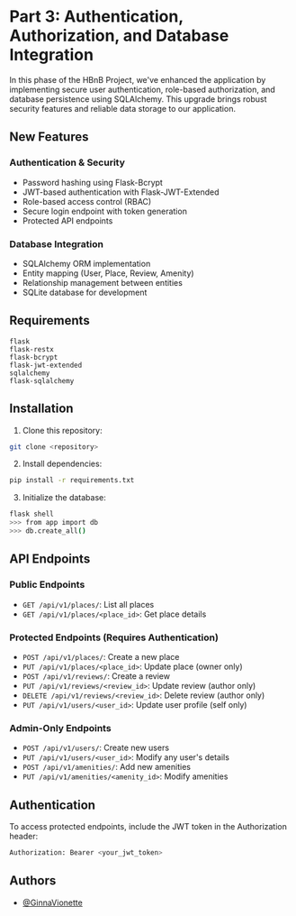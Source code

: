# Part 3: Authentication, Authorization, and Database Integration

In this phase of the HBnB Project, we've enhanced the application by implementing secure user authentication, role-based authorization, and database persistence using SQLAlchemy. This upgrade brings robust security features and reliable data storage to our application.

## New Features

### Authentication & Security
- Password hashing using Flask-Bcrypt
- JWT-based authentication with Flask-JWT-Extended
- Role-based access control (RBAC)
- Secure login endpoint with token generation
- Protected API endpoints

### Database Integration
- SQLAlchemy ORM implementation
- Entity mapping (User, Place, Review, Amenity)
- Relationship management between entities
- SQLite database for development

## Requirements

```pip
flask
flask-restx
flask-bcrypt
flask-jwt-extended
sqlalchemy
flask-sqlalchemy
```

## Installation

1. Clone this repository:
```bash
git clone <repository>
```

2. Install dependencies:
```bash
pip install -r requirements.txt
```

3. Initialize the database:
```bash
flask shell
>>> from app import db
>>> db.create_all()
```

## API Endpoints

### Public Endpoints
- `GET /api/v1/places/`: List all places
- `GET /api/v1/places/<place_id>`: Get place details

### Protected Endpoints (Requires Authentication)
- `POST /api/v1/places/`: Create a new place
- `PUT /api/v1/places/<place_id>`: Update place (owner only)
- `POST /api/v1/reviews/`: Create a review
- `PUT /api/v1/reviews/<review_id>`: Update review (author only)
- `DELETE /api/v1/reviews/<review_id>`: Delete review (author only)
- `PUT /api/v1/users/<user_id>`: Update user profile (self only)

### Admin-Only Endpoints
- `POST /api/v1/users/`: Create new users
- `PUT /api/v1/users/<user_id>`: Modify any user's details
- `POST /api/v1/amenities/`: Add new amenities
- `PUT /api/v1/amenities/<amenity_id>`: Modify amenities

## Authentication

To access protected endpoints, include the JWT token in the Authorization header:
```bash
Authorization: Bearer <your_jwt_token>
```

## Authors

- [@GinnaVionette](https://github.com/GinnaVionette)
